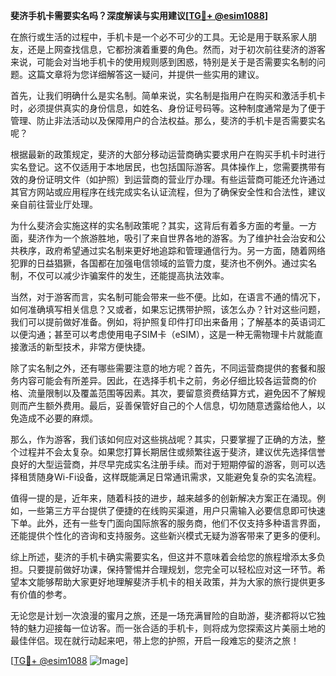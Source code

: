 **斐济手机卡需要实名吗？深度解读与实用建议[[TG💪+ @esim1088](https://t.me/s/esim1088)]**

在旅行或生活的过程中，手机卡是一个必不可少的工具。无论是用于联系家人朋友，还是上网查找信息，它都扮演着重要的角色。然而，对于初次前往斐济的游客来说，可能会对当地手机卡的使用规则感到困惑，特别是关于是否需要实名制的问题。这篇文章将为您详细解答这一疑问，并提供一些实用的建议。

首先，让我们明确什么是实名制。简单来说，实名制是指用户在购买和激活手机卡时，必须提供真实的身份信息，如姓名、身份证号码等。这种制度通常是为了便于管理、防止非法活动以及保障用户的合法权益。那么，斐济的手机卡是否需要实名呢？

根据最新的政策规定，斐济的大部分移动运营商确实要求用户在购买手机卡时进行实名登记。这不仅适用于本地居民，也包括国际游客。具体操作上，您需要携带有效的身份证明文件（如护照）到运营商的营业厅办理。有些运营商可能还允许通过其官方网站或应用程序在线完成实名认证流程，但为了确保安全性和合法性，建议亲自前往营业厅处理。

为什么斐济会实施这样的实名制政策呢？其实，这背后有着多方面的考量。一方面，斐济作为一个旅游胜地，吸引了来自世界各地的游客。为了维护社会治安和公共秩序，政府希望通过实名制来更好地追踪和管理通信行为。另一方面，随着网络犯罪的日益猖獗，各国都在加强电信领域的监管力度，斐济也不例外。通过实名制，不仅可以减少诈骗案件的发生，还能提高执法效率。

当然，对于游客而言，实名制可能会带来一些不便。比如，在语言不通的情况下，如何准确填写相关信息？又或者，如果忘记携带护照，该怎么办？针对这些问题，我们可以提前做好准备。例如，将护照复印件打印出来备用；了解基本的英语词汇以便沟通；甚至可以考虑使用电子SIM卡（eSIM），这是一种无需物理卡片就能直接激活的新型技术，非常方便快捷。

除了实名制之外，还有哪些需要注意的地方呢？首先，不同运营商提供的套餐和服务内容可能会有所差异。因此，在选择手机卡之前，务必仔细比较各运营商的价格、流量限制以及覆盖范围等因素。其次，要留意资费结算方式，避免因不了解规则而产生额外费用。最后，妥善保管好自己的个人信息，切勿随意透露给他人，以免造成不必要的麻烦。

那么，作为游客，我们该如何应对这些挑战呢？其实，只要掌握了正确的方法，整个过程并不会太复杂。如果您打算长期居住或频繁往返于斐济，建议优先选择信誉良好的大型运营商，并尽早完成实名注册手续。而对于短期停留的游客，则可以选择租赁随身Wi-Fi设备，这样既能满足日常通讯需求，又能避免复杂的实名流程。

值得一提的是，近年来，随着科技的进步，越来越多的创新解决方案正在涌现。例如，一些第三方平台提供了便捷的在线购买渠道，用户只需输入必要信息即可快速下单。此外，还有一些专门面向国际旅客的服务商，他们不仅支持多种语言界面，还能提供个性化的咨询和支持服务。这些新兴模式无疑为游客带来了更多的便利。

综上所述，斐济的手机卡确实需要实名，但这并不意味着会给您的旅程增添太多负担。只要提前做好功课，保持警惕并合理规划，您完全可以轻松应对这一环节。希望本文能够帮助大家更好地理解斐济手机卡的相关政策，并为大家的旅行提供更多有价值的参考。

无论您是计划一次浪漫的蜜月之旅，还是一场充满冒险的自助游，斐济都将以它独特的魅力迎接每一位访客。而一张合适的手机卡，则将成为您探索这片美丽土地的最佳伴侣。现在就行动起来吧，带上您的护照，开启一段难忘的斐济之旅！

[[TG💪+ @esim1088](https://t.me/s/esim1088) ![Image](https://i.postimg.cc/4NQfJmqS/Snipaste-2025-05-13-00-14-12.png)]